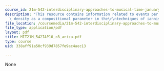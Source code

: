 ```yaml
---
course_id: 21m-542-interdisciplinary-approaches-to-musical-time-january-iap-2010
description: "This resource contains information related to events per unit of time:\
  \ density as a compositional parameter in the\r\ntechniques of iannis xenakis."
file_location: /coursemedia/21m-542-interdisciplinary-approaches-to-musical-time-january-iap-2010/338aff91a50cf939d7857fe9ac4aec13_MIT21M_542IAP10_c8_ariza.pdf
file_type: application/pdf
layout: pdf
title: MIT21M_542IAP10_c8_ariza.pdf
type: course
uid: 338aff91a50cf939d7857fe9ac4aec13

---
```

None